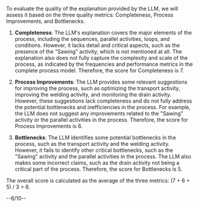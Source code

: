 To evaluate the quality of the explanation provided by the LLM, we will assess it based on the three quality metrics: Completeness, Process Improvements, and Bottlenecks.

1. **Completeness**: The LLM's explanation covers the major elements of the process, including the sequences, parallel activities, loops, and conditions. However, it lacks detail and critical aspects, such as the presence of the "Sawing" activity, which is not mentioned at all. The explanation also does not fully capture the complexity and scale of the process, as indicated by the frequencies and performance metrics in the complete process model. Therefore, the score for Completeness is 7.

2. **Process Improvements**: The LLM provides some relevant suggestions for improving the process, such as optimizing the transport activity, improving the welding activity, and monitoring the drain activity. However, these suggestions lack completeness and do not fully address the potential bottlenecks and inefficiencies in the process. For example, the LLM does not suggest any improvements related to the "Sawing" activity or the parallel activities in the process. Therefore, the score for Process Improvements is 6.

3. **Bottlenecks**: The LLM identifies some potential bottlenecks in the process, such as the transport activity and the welding activity. However, it fails to identify other critical bottlenecks, such as the "Sawing" activity and the parallel activities in the process. The LLM also makes some incorrect claims, such as the drain activity not being a critical part of the process. Therefore, the score for Bottlenecks is 5.

The overall score is calculated as the average of the three metrics: (7 + 6 + 5) / 3 = 6.

--6/10--